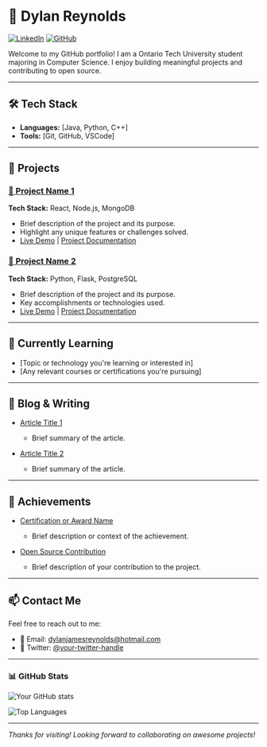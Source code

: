 # 💼 Dylan Reynolds

[![LinkedIn](https://img.shields.io/badge/LinkedIn-YourUsername-blue?style=flat&logo=linkedin)](https://www.linkedin.com/in/dylan-reynolds-bb6839331/)
[![GitHub](https://img.shields.io/badge/GitHub-DylanJReynolds-black?style=flat&logo=github)](https://github.com/DylanJReynolds)

Welcome to my GitHub portfolio! I am a Ontario Tech University student majoring in Computer Science. I enjoy building meaningful projects and contributing to open source.

---

## 🛠 Tech Stack

- **Languages:** [Java, Python, C++]
- **Tools:** [Git, GitHub, VSCode]

---

## 🚀 Projects

### [📁 Project Name 1](https://github.com/your-username/project-1)
**Tech Stack:** React, Node.js, MongoDB

- Brief description of the project and its purpose.
- Highlight any unique features or challenges solved.
- [Live Demo](https://your-live-demo-url.com) | [Project Documentation](https://your-project-doc-url.com)

### [📁 Project Name 2](https://github.com/your-username/project-2)
**Tech Stack:** Python, Flask, PostgreSQL

- Brief description of the project and its purpose.
- Key accomplishments or technologies used.
- [Live Demo](https://your-live-demo-url.com) | [Project Documentation](https://your-project-doc-url.com)

---

## 🌱 Currently Learning

- [Topic or technology you're learning or interested in]
- [Any relevant courses or certifications you're pursuing]

---

## 📝 Blog & Writing

- [Article Title 1](https://your-blog-url.com)
  - Brief summary of the article.
  
- [Article Title 2](https://your-blog-url.com)
  - Brief summary of the article.

---

## 🎯 Achievements

- [Certification or Award Name](https://link-to-your-certification)
  - Brief description or context of the achievement.
  
- [Open Source Contribution](https://github.com/repo-name)
  - Brief description of your contribution to the project.

---

## 📫 Contact Me

Feel free to reach out to me:

- 📧 Email: [dylanjamesreynolds@hotmail.com](mailto:dylanjamesreynolds@hotmail.com)
- 💬 Twitter: [@your-twitter-handle](https://twitter.com/your-twitter-handle)

---

### 📊 GitHub Stats

![Your GitHub stats](https://github-readme-stats.vercel.app/api?username=your-username&show_icons=true&theme=radical)

![Top Languages](https://github-readme-stats.vercel.app/api/top-langs/?username=your-username&layout=compact&theme=radical)

---

*Thanks for visiting! Looking forward to collaborating on awesome projects!* 
